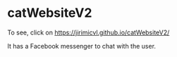 # catWebsiteV2

To see, click on https://jirimicvl.github.io/catWebsiteV2/

It has a Facebook messenger to chat with the user.
